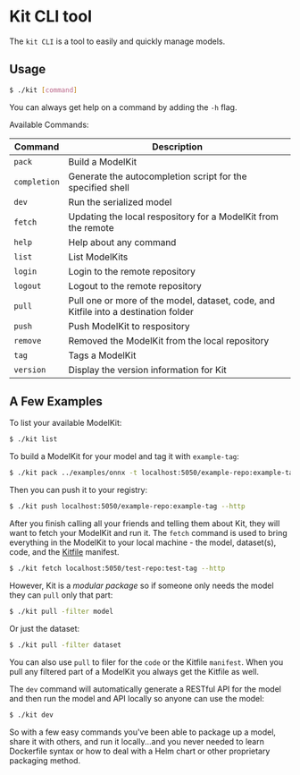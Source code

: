 # Kit CLI tool

The `kit CLI` is a tool to easily and quickly manage models.

## Usage

```sh
$ ./kit [command]
```

You can always get help on a command by adding the `-h` flag.

Available Commands:

| Command |	Description |
| ---- | --- |
| `pack` | Build a ModelKit |
| `completion` | Generate the autocompletion script for the specified shell |
| `dev` | Run the serialized model | <!-- starts a server on a given port and drops the model in there for inference -->
| `fetch` | Updating the local respository for a ModelKit from the remote |
| `help` | Help about any command |
| `list` | List ModelKits |
| `login` | Login to the remote repository |
| `logout` | Logout to the remote repository |
| `pull` | Pull one or more of the model, dataset, code, and Kitfile into a destination folder |
| `push` | Push ModelKit to respository |
| `remove` | Removed the ModelKit from the local repository |
| `tag` | Tags a ModelKit |
| `version` | Display the version information for Kit |

## A Few Examples

To list your available ModelKit:

```sh
$ ./kit list
```

To build a ModelKit for your model and tag it with `example-tag`:

```sh
$ ./kit pack ../examples/onnx -t localhost:5050/example-repo:example-tag"
```

Then you can push it to your registry:

```sh
$ ./kit push localhost:5050/example-repo:example-tag --http
```

After you finish calling all your friends and telling them about Kit, they will want to fetch your ModelKit and run it. The `fetch` command is used to bring everything in the ModelKit to your local machine - the model, dataset(s), code, and the [Kitfile](../kitfile/kf-overview.md) manifest.

```sh
$ ./kit fetch localhost:5050/test-repo:test-tag --http
```

However, Kit is a *modular package* so if someone only needs the model they can `pull` only that part:

```sh
$ ./kit pull -filter model
```

Or just the dataset:

```sh
$ ./kit pull -filter dataset
```

You can also use `pull` to filer for the `code` or the Kitfile `manifest`. When you pull any filtered part of a ModelKit you always get the Kitfile as well.

The `dev` command will automatically generate a RESTful API for the model and then run the model and API locally so anyone can use the model:

```sh
$ ./kit dev
```

So with a few easy commands you've been able to package up a model, share it with others, and run it locally...and you never needed to learn Dockerfile syntax or how to deal with a Helm chart or other proprietary packaging method.
